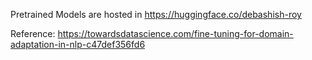 Pretrained Models are hosted in https://huggingface.co/debashish-roy

Reference: https://towardsdatascience.com/fine-tuning-for-domain-adaptation-in-nlp-c47def356fd6

